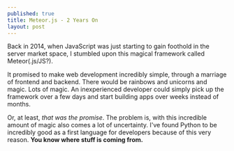 ```yaml
---
published: true
title: Meteor.js - 2 Years On
layout: post
---
```


Back in 2014, when JavaScript was just starting to gain foothold in the server market space, I stumbled upon this magical framework called Meteor(.js/JS?). 

It promised to make web development incredibly simple, through a marriage of frontend and backend. There would be rainbows and unicorns and magic. Lots of magic. An inexperienced developer could simply pick up the framework over a few days and start building apps over weeks instead of months. 

Or, at least, *that was the promise*. The problem is, with this incredible amount of magic also comes a lot of uncertainty. I've found Python to be incredibly good as a first language for developers because of this very reason. **You know where stuff is coming from.**


